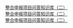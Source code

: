   
[整合申报项目问答知识库（二）](http://www.dianyue.me/archives/755/2wj5hdq2bm88hw7u/)  
[整合申报项目问答知识库（二）](http://www.dianyue.me/archives/808/23gdq97k0g1s3w0d/)  
[整合申报项目问答知识库（二）](http://www.dianyue.me/archives/681/akvf56pqczrh9bi3/)